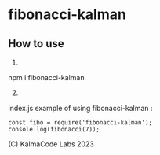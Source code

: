 # fibonacci-kalman

## How to use

1. 

npm i fibonacci-kalman

2.

index.js example of using fibonacci-kalman : 

    const fibo = require('fibonacci-kalman');
    console.log(fibonacci(7));

(C) KalmaCode Labs 2023
